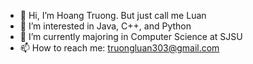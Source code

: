 - 👋 Hi, I’m Hoang Truong. But just call me Luan
- 👀 I’m interested in Java, C++, and Python
- 🌱 I’m currently majoring in Computer Science at SJSU
- 📫 How to reach me: truongluan303@gmail.com

<!---
truongluan303/truongluan303 is a ✨ special ✨ repository because its `README.md` (this file) appears on your GitHub profile.
You can click the Preview link to take a look at your changes.
--->

